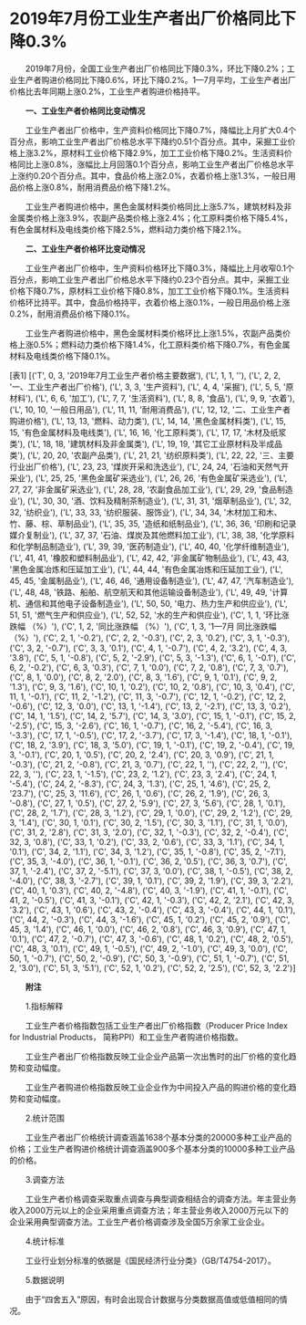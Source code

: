 # 2019年7月份工业生产者出厂价格同比下降0.3%

　　2019年7月份，全国工业生产者出厂价格同比下降0.3%，环比下降0.2%；工业生产者购进价格同比下降0.6%，环比下降0.2%。1—7月平均，工业生产者出厂价格比去年同期上涨0.2%，工业生产者购进价格持平。

　　**一、工业生产者价格同比变动情况**

　　工业生产者出厂价格中，生产资料价格同比下降0.7%，降幅比上月扩大0.4个百分点，影响工业生产者出厂价格总水平下降约0.51个百分点。其中，采掘工业价格上涨3.2%，原材料工业价格下降2.9%，加工工业价格下降0.2%。生活资料价格同比上涨0.8%，涨幅比上月回落0.1个百分点，影响工业生产者出厂价格总水平上涨约0.20个百分点。其中，食品价格上涨2.0%，衣着价格上涨1.3%，一般日用品价格上涨0.8%，耐用消费品价格下降1.2%。

　　工业生产者购进价格中，黑色金属材料类价格同比上涨5.7%，建筑材料及非金属类价格上涨3.9%，农副产品类价格上涨2.4%；化工原料类价格下降5.4%，有色金属材料及电线类价格下降2.5%，燃料动力类价格下降2.1%。

　　**二、工业生产者价格环比变动情况**

　　工业生产者出厂价格中，生产资料价格环比下降0.3%，降幅比上月收窄0.1个百分点，影响工业生产者出厂价格总水平下降约0.23个百分点。其中，采掘工业价格下降0.7%，原材料工业价格下降0.8%，加工工业价格下降0.1%。生活资料价格环比持平。其中，食品价格持平，衣着价格上涨0.1%，一般日用品价格上涨0.2%，耐用消费品价格下降0.1%。

　　工业生产者购进价格中，黑色金属材料类价格环比上涨1.5%，农副产品类价格上涨0.5%；燃料动力类价格下降1.4%，化工原料类价格下降0.7%，有色金属材料及电线类价格下降0.1%。

[表1]
[('T', 0, 3, '2019年7月工业生产者价格主要数据'), ('L', 1, 1, ''), ('L', 2, 2, '一、工业生产者出厂价格'), ('L', 3, 3, '生产资料'), ('L', 4, 4, '采掘'), ('L', 5, 5, '原材料'), ('L', 6, 6, '加工'), ('L', 7, 7, '生活资料'), ('L', 8, 8, '食品'), ('L', 9, 9, '衣着'), ('L', 10, 10, '一般日用品'), ('L', 11, 11, '耐用消费品'), ('L', 12, 12, '二、工业生产者购进价格'), ('L', 13, 13, '燃料、动力类'), ('L', 14, 14, '黑色金属材料类'), ('L', 15, 15, '有色金属材料及电线类'), ('L', 16, 16, '化工原料类'), ('L', 17, 17, '木材及纸浆类'), ('L', 18, 18, '建筑材料及非金属类'), ('L', 19, 19, '其它工业原材料及半成品类'), ('L', 20, 20, '农副产品类'), ('L', 21, 21, '纺织原料类'), ('L', 22, 22, '三、主要行业出厂价格'), ('L', 23, 23, '煤炭开采和洗选业'), ('L', 24, 24, '石油和天然气开采业'), ('L', 25, 25, '黑色金属矿采选业'), ('L', 26, 26, '有色金属矿采选业'), ('L', 27, 27, '非金属矿采选业'), ('L', 28, 28, '农副食品加工业'), ('L', 29, 29, '食品制造业'), ('L', 30, 30, '酒、饮料及精制茶制造业'), ('L', 31, 31, '烟草制品业'), ('L', 32, 32, '纺织业'), ('L', 33, 33, '纺织服装、服饰业'), ('L', 34, 34, '木材加工和木、竹、藤、棕、草制品业'), ('L', 35, 35, '造纸和纸制品业'), ('L', 36, 36, '印刷和记录媒介复制业'), ('L', 37, 37, '石油、煤炭及其他燃料加工业'), ('L', 38, 38, '化学原料和化学制品制造业'), ('L', 39, 39, '医药制造业'), ('L', 40, 40, '化学纤维制造业'), ('L', 41, 41, '橡胶和塑料制品业'), ('L', 42, 42, '非金属矿物制品业'), ('L', 43, 43, '黑色金属冶炼和压延加工业'), ('L', 44, 44, '有色金属冶炼和压延加工业'), ('L', 45, 45, '金属制品业'), ('L', 46, 46, '通用设备制造业'), ('L', 47, 47, '汽车制造业'), ('L', 48, 48, '铁路、船舶、航空航天和其他运输设备制造业'), ('L', 49, 49, '计算机、通信和其他电子设备制造业'), ('L', 50, 50, '电力、热力生产和供应业'), ('L', 51, 51, '燃气生产和供应业'), ('L', 52, 52, '水的生产和供应业'), ('C', 1, 1, '环比涨跌幅 （%）'), ('C', 1, 2, '同比涨跌幅 （%）'), ('C', 1, 3, '1—7月 同比涨跌幅（%）'), ('C', 2, 1, '-0.2'), ('C', 2, 2, '-0.3'), ('C', 2, 3, '0.2'), ('C', 3, 1, '-0.3'), ('C', 3, 2, '-0.7'), ('C', 3, 3, '0.1'), ('C', 4, 1, '-0.7'), ('C', 4, 2, '3.2'), ('C', 4, 3, '3.8'), ('C', 5, 1, '-0.8'), ('C', 5, 2, '-2.9'), ('C', 5, 3, '-1.3'), ('C', 6, 1, '-0.1'), ('C', 6, 2, '-0.2'), ('C', 6, 3, '0.3'), ('C', 7, 1, '0.0'), ('C', 7, 2, '0.8'), ('C', 7, 3, '0.7'), ('C', 8, 1, '0.0'), ('C', 8, 2, '2.0'), ('C', 8, 3, '1.6'), ('C', 9, 1, '0.1'), ('C', 9, 2, '1.3'), ('C', 9, 3, '1.6'), ('C', 10, 1, '0.2'), ('C', 10, 2, '0.8'), ('C', 10, 3, '0.4'), ('C', 11, 1, '-0.1'), ('C', 11, 2, '-1.2'), ('C', 11, 3, '-0.7'), ('C', 12, 1, '-0.2'), ('C', 12, 2, '-0.6'), ('C', 12, 3, '0.0'), ('C', 13, 1, '-1.4'), ('C', 13, 2, '-2.1'), ('C', 13, 3, '0.2'), ('C', 14, 1, '1.5'), ('C', 14, 2, '5.7'), ('C', 14, 3, '3.0'), ('C', 15, 1, '-0.1'), ('C', 15, 2, '-2.5'), ('C', 15, 3, '-2.6'), ('C', 16, 1, '-0.7'), ('C', 16, 2, '-5.4'), ('C', 16, 3, '-3.3'), ('C', 17, 1, '-0.5'), ('C', 17, 2, '-3.7'), ('C', 17, 3, '-1.4'), ('C', 18, 1, '-0.1'), ('C', 18, 2, '3.9'), ('C', 18, 3, '5.0'), ('C', 19, 1, '-0.1'), ('C', 19, 2, '-0.4'), ('C', 19, 3, '-0.1'), ('C', 20, 1, '0.5'), ('C', 20, 2, '2.4'), ('C', 20, 3, '0.9'), ('C', 21, 1, '-0.3'), ('C', 21, 2, '-0.8'), ('C', 21, 3, '0.7'), ('C', 22, 1, ''), ('C', 22, 2, ''), ('C', 22, 3, ''), ('C', 23, 1, '-1.5'), ('C', 23, 2, '1.2'), ('C', 23, 3, '2.4'), ('C', 24, 1, '-5.4'), ('C', 24, 2, '-8.3'), ('C', 24, 3, '1.3'), ('C', 25, 1, '4.6'), ('C', 25, 2, '23.7'), ('C', 25, 3, '11.6'), ('C', 26, 1, '0.6'), ('C', 26, 2, '1.9'), ('C', 26, 3, '-0.8'), ('C', 27, 1, '0.5'), ('C', 27, 2, '5.9'), ('C', 27, 3, '5.6'), ('C', 28, 1, '0.1'), ('C', 28, 2, '1.7'), ('C', 28, 3, '1.2'), ('C', 29, 1, '0.0'), ('C', 29, 2, '1.2'), ('C', 29, 3, '1.4'), ('C', 30, 1, '0.1'), ('C', 30, 2, '1.5'), ('C', 30, 3, '1.1'), ('C', 31, 1, '0.0'), ('C', 31, 2, '2.8'), ('C', 31, 3, '2.0'), ('C', 32, 1, '-0.3'), ('C', 32, 2, '-0.4'), ('C', 32, 3, '0.8'), ('C', 33, 1, '0.2'), ('C', 33, 2, '0.6'), ('C', 33, 3, '1.1'), ('C', 34, 1, '0.1'), ('C', 34, 2, '1.1'), ('C', 34, 3, '1.2'), ('C', 35, 1, '-0.8'), ('C', 35, 2, '-7.1'), ('C', 35, 3, '-4.0'), ('C', 36, 1, '-0.1'), ('C', 36, 2, '0.5'), ('C', 36, 3, '0.7'), ('C', 37, 1, '-2.4'), ('C', 37, 2, '-5.1'), ('C', 37, 3, '0.0'), ('C', 38, 1, '-0.5'), ('C', 38, 2, '-4.0'), ('C', 38, 3, '-2.7'), ('C', 39, 1, '0.1'), ('C', 39, 2, '1.9'), ('C', 39, 3, '2.2'), ('C', 40, 1, '0.3'), ('C', 40, 2, '-4.8'), ('C', 40, 3, '-1.9'), ('C', 41, 1, '-0.1'), ('C', 41, 2, '-0.5'), ('C', 41, 3, '-0.1'), ('C', 42, 1, '-0.3'), ('C', 42, 2, '2.1'), ('C', 42, 3, '3.2'), ('C', 43, 1, '0.6'), ('C', 43, 2, '-0.4'), ('C', 43, 3, '-0.4'), ('C', 44, 1, '0.1'), ('C', 44, 2, '-0.3'), ('C', 44, 3, '-1.6'), ('C', 45, 1, '0.2'), ('C', 45, 2, '0.9'), ('C', 45, 3, '1.4'), ('C', 46, 1, '0.0'), ('C', 46, 2, '0.8'), ('C', 46, 3, '0.9'), ('C', 47, 1, '0.1'), ('C', 47, 2, '-0.7'), ('C', 47, 3, '-0.6'), ('C', 48, 1, '0.2'), ('C', 48, 2, '0.5'), ('C', 48, 3, '0.1'), ('C', 49, 1, '-0.5'), ('C', 49, 2, '-1.0'), ('C', 49, 3, '0.0'), ('C', 50, 1, '-0.7'), ('C', 50, 2, '-0.9'), ('C', 50, 3, '-0.9'), ('C', 51, 1, '-0.7'), ('C', 51, 2, '3.0'), ('C', 51, 3, '5.1'), ('C', 52, 1, '0.2'), ('C', 52, 2, '2.5'), ('C', 52, 3, '2.2')]

　　**附注**

　　1.指标解释

　　工业生产者价格指数包括工业生产者出厂价格指数（Producer Price Index for Industrial Products， 简称PPI）和工业生产者购进价格指数。

　　工业生产者出厂价格指数反映工业企业产品第一次出售时的出厂价格的变化趋势和变动幅度。

　　工业生产者购进价格指数反映工业企业作为中间投入产品的购进价格的变化趋势和变动幅度。

　　2.统计范围

　　工业生产者出厂价格统计调查涵盖1638个基本分类的20000多种工业产品的价格；工业生产者购进价格统计调查涵盖900多个基本分类的10000多种工业产品的价格。

　　3.调查方法

　　工业生产者价格调查采取重点调查与典型调查相结合的调查方法。年主营业务收入2000万元以上的企业采用重点调查方法；年主营业务收入2000万元以下的企业采用典型调查方法。工业生产者价格调查涉及全国5万余家工业企业。

　　4.统计标准

　　工业行业划分标准的依据是《国民经济行业分类》（GB/T4754-2017）。

　　5.数据说明

　　由于“四舍五入”原因，有时会出现合计数据与分类数据高值或低值相同的情况。
